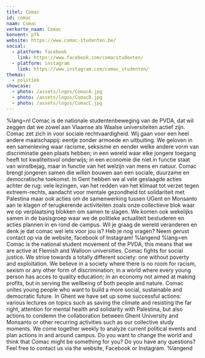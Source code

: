 ```yaml
---
titel: Comac
id: comac
naam: Comac
verkorte_naam: Comac
konvent: pfk
website: https://www.comac-studenten.be/
social:
  - platform: facebook
    link: https://www.facebook.com/comacstudenten/
  - platform: instagram
    link: https://www.instagram.com/comac_studenten/
themas:
  - politiek
showcase:
  - photo: /assets/logos/ComacA.jpg
  - photo: /assets/logos/ComacB.jpg
  - photo: /assets/logos/ComacC.jpg
---
```


%lang=nl Comac is de nationale studentenbeweging van de PVDA, dat wil zeggen dat we zowel aan Vlaamse als Waalse universiteiten actief zijn.
Comac zet zich in voor sociale rechtvaardigheid. Wij gaan voor een heel andere maatschappij: eentje zonder armoede en uitbuiting. We geloven in een samenleving waar racisme, seksisme en eender welke andere vorm van discriminatie geen plaats hebben; in een wereld waar elke jongere toegang heeft tot kwaliteitsvol onderwijs; in een economie die niet in functie staat van winstbejag, maar in functie van het welzijn van mens en natuur.
Comac brengt jongeren samen die willen bouwen aan een sociale, duurzame en democratische toekomst.
In Gent hebben we al vele geslaagde acties achter de rug: vele lezingen, van het redden van het klimaat tot verzet tegen extreem-rechts, aandacht voor mentale gezondheid tot solidariteit met Palestina maar ook acties om de samenwerking tussen UGent en Monsanto aan te klagen of terugkerende activiteiten zoals onze collectieve blok waar we op verplaatsing blokken om samen te slagen.
We komen ook wekelijks samen in de basisgroep waar we de politieke actualiteit bestuderen en acties plannen in en rond de campus.
Wil je graag de wereld veranderen en denk je dat comac wel iets voor jou is? Heb je nog vragen? Neem gerust contact op via de website, facebook of Instagram! %langend %lang=en Comac is the national student movement of the PVDA, this means that we are active at Flemish and Walloon universities. Comac fights for social justice. We strive towards a totally different society: one without poverty and exploitation. We believe in a society where there is no room for racism, sexism or any other form of discrimination; in a world where every young person has acces to quality education; in an economy not aimed at making profits, but in serving the wellbeing of both people and nature. 
Comac unites young people who want to build a more social, sustainable and democratic future. In Ghent we have set up some successful actions: various lectures on topics such as saving the climate and resisting the far right, attention for mental health and solidarity with Palestina, but also actions to condemn the collaboration between Ghent University and Monsanto or other recurring activities such as our collective study moments. We come together weekly to analyze current political events and plan actions in and around campus. Do you want to change the world and think that Comac might be something for you? Do you have any questions? Feel free to contact us via the website, Facebook or Instagram. %langend
